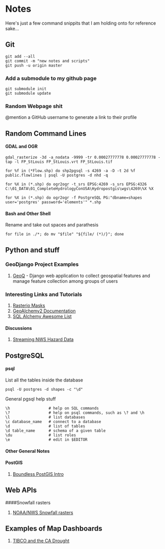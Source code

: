 # Notes
Here's just a few command snippits that I am holding onto for reference sake...
## Git

    git add --all
    git commit -m "new notes and scripts"
    git push -u origin master

### Add a submodule to my github page
    git submodule init
    git submodule update

### Random Webpage shit
@mention a GitHub username to generate a link to their profile

## Random Command Lines

#### GDAL and OGR
```Shell
gdal_rasterize -3d -a_nodata -9999 -tr 0.00027777778 0.00027777778 -tap -l FP_StLouis FP_StLouis.vrt FP_StLouis.tif

for %f in (*Flow.shp) do shp2pgsql -s 4269 -a -D -t 2d %f public.flowlines | psql -U postgres -d nhd -q

for %X in (*.shp) do ogr2ogr -t_srs EPSG:4269 -s_srs EPSG:4326 C:\01_DATA\01_CompleteHydrologyConUSA\Hydropostgis\wgs\4269\%X %X

for %X in (*.shp) do ogr2ogr -f PostgreSQL PG:"dbname=shapes user='postgres' password='elements'" *.shp
```
#### Bash and Other Shell
Rename and take out spaces and parathesis
```Shell
for file in ./*; do mv "$file" "${file/ (*)/}"; done
```

## Python and stuff

### GeoDjango Project Examples
1. [GeoQ](https://github.com/ngageoint/geoq) - Django web application to collect geospatial features and manage feature collection among groups of users

### Interesting Links and Tutorials
1. [Rasterio Masks](http://snorf.net/blog/2014/11/09/masking-rasterio-layers-with-vector-features/)
1. [GeoAlchemy2 Documentation](https://geoalchemy-2.readthedocs.org/en/0.2.6/orm_tutorial.html)
1. [SQL Alchemy Awesome List](https://github.com/dahlia/awesome-sqlalchemy#gis-and-spatial-databases)

#### Discussions
1. [Streaming NWS Hazard Data](https://github.com/ngageoint/geoq/issues/188)

## PostgreSQL

#### psql
List all the tables inside the database
```Shell
psql -U postgres -d shapes -c "\d"
```
General pgsql help stuff
```Shell
\h                 # help on SQL commands
\?                 # help on psql commands, such as \? and \h
\l                 # list databases
\c database_name   # connect to a database
\d                 # list of tables
\d table_name      # schema of a given table
\du                # list roles
\e                 # edit in $EDITOR
```
#### Other General Notes

#### PostGIS
1. [Boundless PostGIS Intro](http://workshops.boundlessgeo.com/postgis-intro/)

## Web APIs

####Snowfall rasters
1. [NOAA/NWS Snowfall rasters](http://www.nohrsc.noaa.gov/snowfall/)


## Examples of Map Dashboards
1. [TIBCO and the CA Drought](https://spotfire.cloud.tibco.com/spotfire/wp/render/22694204537/analysis?file=/users/annamarianow/public/california%20drought&waid=6zaDFLK7QEaq5UbmFzKIe-0716011da9yf5y&wavid=0)

